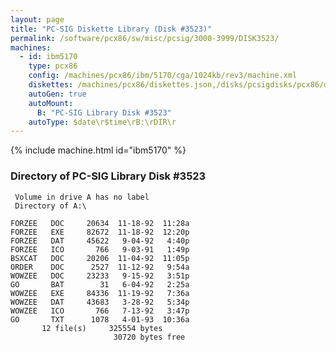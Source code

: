 ```yaml
---
layout: page
title: "PC-SIG Diskette Library (Disk #3523)"
permalink: /software/pcx86/sw/misc/pcsig/3000-3999/DISK3523/
machines:
  - id: ibm5170
    type: pcx86
    config: /machines/pcx86/ibm/5170/cga/1024kb/rev3/machine.xml
    diskettes: /machines/pcx86/diskettes.json,/disks/pcsigdisks/pcx86/diskettes.json
    autoGen: true
    autoMount:
      B: "PC-SIG Library Disk #3523"
    autoType: $date\r$time\rB:\rDIR\r
---
```


{% include machine.html id="ibm5170" %}

### Directory of PC-SIG Library Disk #3523

     Volume in drive A has no label
     Directory of A:\

    FORZEE   DOC     20634  11-18-92  11:28a
    FORZEE   EXE     82672  11-18-92  12:20p
    FORZEE   DAT     45622   9-04-92   4:40p
    FORZEE   ICO       766   9-03-91   1:49p
    BSXCAT   DOC     20206  11-04-92  11:05p
    ORDER    DOC      2527  11-12-92   9:54a
    WOWZEE   DOC     23233   9-15-92   3:51p
    GO       BAT        31   6-04-92   2:25a
    WOWZEE   EXE     84336  11-19-92   7:36a
    WOWZEE   DAT     43683   3-28-92   5:34p
    WOWZEE   ICO       766   7-13-92   3:47p
    GO       TXT      1078   4-01-93  10:36a
           12 file(s)     325554 bytes
                           30720 bytes free
